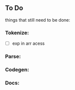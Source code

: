## To Do
things that still need to be done:

### Tokenize:
- [ ] exp in arr acess

### Parse:


### Codegen:


### Docs:
